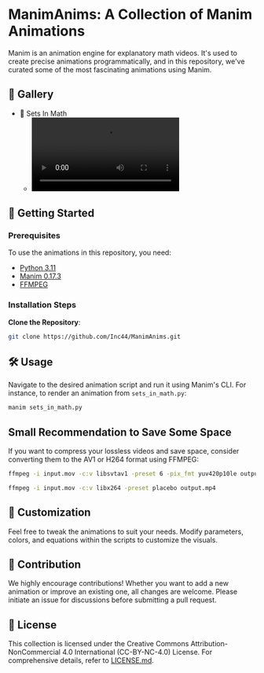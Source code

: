 # ManimAnims: A Collection of Manim Animations

Manim is an animation engine for explanatory math videos. It's used to create precise animations programmatically, and in this repository, we've curated some of the most fascinating animations using Manim.

## 🌌 Gallery

- 🔘 Sets In Math
  - ![Sets In Math Animation](SetsInMath/sets_in_math_h264.mp4)

## 🚀 Getting Started

### Prerequisites

To use the animations in this repository, you need:
- [Python 3.11](https://www.python.org/downloads/)
- [Manim 0.17.3](https://docs.manim.community/en/stable/installation.html)
- [FFMPEG](https://ffmpeg.org/download.html)

### Installation Steps

**Clone the Repository**:
```bash
git clone https://github.com/Inc44/ManimAnims.git
```

## 🛠️ Usage

Navigate to the desired animation script and run it using Manim's CLI. For instance, to render an animation from `sets_in_math.py`:

```bash
manim sets_in_math.py
```

## Small Recommendation to Save Some Space

If you want to compress your lossless videos and save space, consider converting them to the AV1 or H264 format using FFMPEG:

```bash
ffmpeg -i input.mov -c:v libsvtav1 -preset 6 -pix_fmt yuv420p10le output.mp4
```

```bash
ffmpeg -i input.mov -c:v libx264 -preset placebo output.mp4
```

## 🎨 Customization

Feel free to tweak the animations to suit your needs. Modify parameters, colors, and equations within the scripts to customize the visuals.

## 🤝 Contribution

We highly encourage contributions! Whether you want to add a new animation or improve an existing one, all changes are welcome. Please initiate an issue for discussions before submitting a pull request.

## 📜 License

This collection is licensed under the Creative Commons Attribution-NonCommercial 4.0 International (CC-BY-NC-4.0) License. For comprehensive details, refer to [LICENSE.md](LICENSE.md).